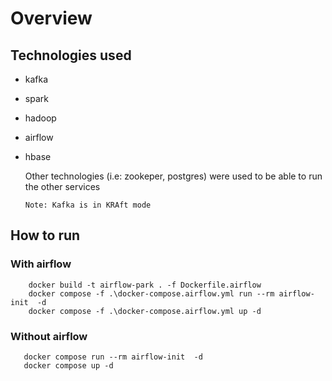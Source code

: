 # Overview

## Technologies used

- kafka
- spark
- hadoop
- airflow
- hbase

  Other technologies (i.e: zookeper, postgres) were used to be able to run the other services

  `Note: Kafka is in KRAft mode`

## How to run

### With airflow

```
    docker build -t airflow-park . -f Dockerfile.airflow
    docker compose -f .\docker-compose.airflow.yml run --rm airflow-init  -d
    docker compose -f .\docker-compose.airflow.yml up -d
```

### Without airflow

```
   docker compose run --rm airflow-init  -d
   docker compose up -d
```
